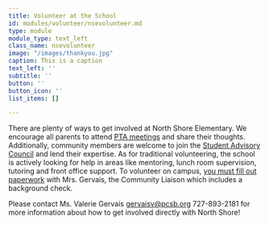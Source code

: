 ```yaml
---
title: Volunteer at the School
id: modules/volunteer/nsevolunteer.md
type: module
module_type: text_left
class_name: nsevolunteer
image: "/images/thankyou.jpg"
caption: This is a caption
text_left: ''
subtitle: ''
button: ''
button_icon: ''
list_items: []

---
```

There are plenty of ways to get involved at North Shore Elementary. We encourage all parents to attend  [PTA meetings](#) and share their thoughts. Additionally, community members are welcome to join the [Student Advisory Council](#) and lend their expertise. As for traditional volunteering, the school is actively looking for help in areas like mentoring, lunch room supervision, tutoring and front office support. To volunteer on campus, [you must fill out paperwork](https://www.pcsb.org/Page/21252) with Mrs. Gervais, the Community Liaison which includes a background check. 

Please contact Ms. Valerie Gervais gervaisv@pcsb.org 727-893-2181 for more information about how to get involved directly with North Shore!